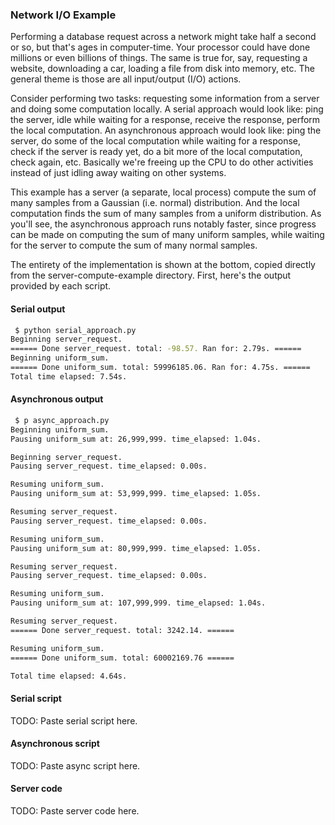 ### Network I/O Example

Performing a database request across a network might take half a second or so, but that's ages in computer-time. Your processor could have done millions or even billions of things. The same is true for, say, requesting a website, downloading a car, loading a file from disk into memory, etc. The general theme is those are all input/output (I/O) actions.

Consider performing two tasks: requesting some information from a server and doing some computation locally. A serial approach would look like:
ping the server, idle while waiting for a response, receive the response, perform the local computation. An asynchronous approach would look like:
ping the server, do some of the local computation while waiting for a response, check if the server is ready yet, do a bit more of the local computation,
check again, etc. Basically we're freeing up the CPU to do other activities instead of just idling away waiting on other systems.

This example has a server (a separate, local process) compute the sum of many samples from a Gaussian (i.e. normal) distribution. And the local
computation finds the sum of many samples from a uniform distribution. As you'll see, the asynchronous approach runs notably faster, since 
progress can be made on computing the sum of many uniform samples, while waiting for the server to compute the sum of many normal samples.

The entirety of the implementation is shown at the bottom, copied directly from the server-compute-example directory. First, here's
the output provided by each script.

#### Serial output
```bash
 $ python serial_approach.py
Beginning server_request.
====== Done server_request. total: -98.57. Ran for: 2.79s. ======
Beginning uniform_sum.
====== Done uniform_sum. total: 59996185.06. Ran for: 4.75s. ======
Total time elapsed: 7.54s.
```

#### Asynchronous output
```bash
 $ p async_approach.py
Beginning uniform_sum.
Pausing uniform_sum at: 26,999,999. time_elapsed: 1.04s.

Beginning server_request.
Pausing server_request. time_elapsed: 0.00s.

Resuming uniform_sum.
Pausing uniform_sum at: 53,999,999. time_elapsed: 1.05s.

Resuming server_request.
Pausing server_request. time_elapsed: 0.00s.

Resuming uniform_sum.
Pausing uniform_sum at: 80,999,999. time_elapsed: 1.05s.

Resuming server_request.
Pausing server_request. time_elapsed: 0.00s.

Resuming uniform_sum.
Pausing uniform_sum at: 107,999,999. time_elapsed: 1.04s.

Resuming server_request.
====== Done server_request. total: 3242.14. ======

Resuming uniform_sum.
====== Done uniform_sum. total: 60002169.76 ======

Total time elapsed: 4.64s.
```

#### Serial script

TODO: Paste serial script here.

#### Asynchronous script

TODO: Paste async script here.

#### Server code

TODO: Paste server code here.